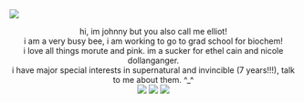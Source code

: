 <img src="https://i.postimg.cc/rwq17t8x/Gtq-YNJl-WQAEu-YUp-removebg-preview.png">
<p style="text-align: center;">hi, im johnny but you also call me elliot!
<br>i am a very busy bee, i am working to go to grad school for biochem!
	<br>i love all things morute and pink. im a sucker for ethel cain and nicole dollanganger.
	<br>i have major special interests in supernatural and invincible (7 years!!!), talk to me about them. ^_^
<br><img src="https://64.media.tumblr.com/fdfd11345e3fdf6dd65a1d09c5d0a20e/22446b416299184a-7b/s100x200/7fe622773cd195511326b35b097ee4cc9fdffb12.gifv"> <img src="https://64.media.tumblr.com/bacf9e527dd8e9c536d23d1912c23a4e/22446b416299184a-ac/s75x75_c1/635556afc0e1cd93149b64e27acd489cd6f9fd19.gifv"> <img src="https://64.media.tumblr.com/ca89011de5783ab03c8703506449723f/22446b416299184a-9f/s100x200/70c263de711e327964476ef377df3b6131e75f71.gifv">
</p>

